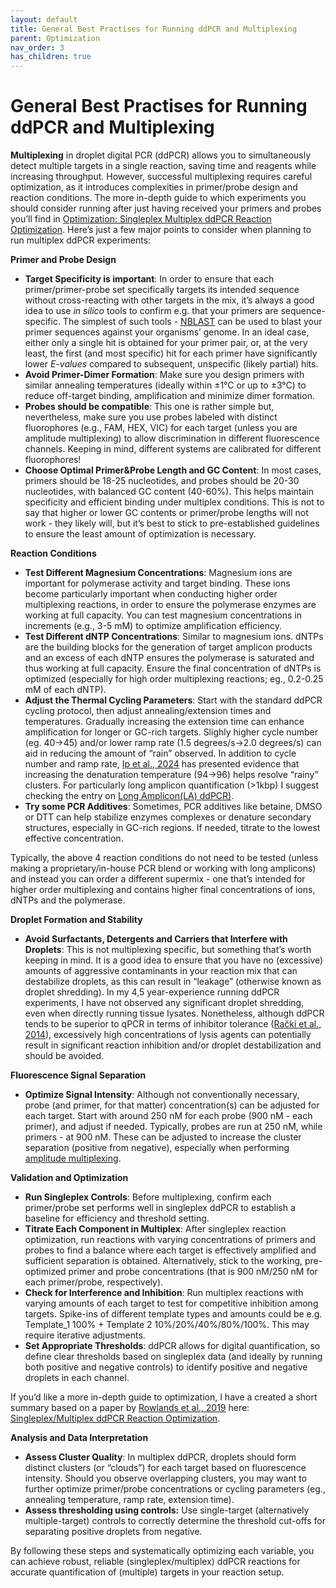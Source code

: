 ```yaml
---
layout: default
title: General Best Practises for Running ddPCR and Multiplexing
parent: Optimization
nav_order: 3
has_children: true
---
```


# General Best Practises for Running ddPCR and Multiplexing


**Multiplexing** in droplet digital PCR (ddPCR) allows you to simultaneously detect multiple targets in a single reaction, saving time and reagents while increasing throughput. However, successful multiplexing requires careful optimization, as it introduces complexities in primer/probe design and reaction conditions. The more in-depth guide to which experiments you should consider running after just having received your primers and probes you’ll find in [Optimization: Singleplex Multiplex ddPCR Reaction Optimization](/Mds/PCR-method-library/Optimization/Singleplex-Multiplex-ddPCR-Reaction-Optimization.html). Here’s just a few major points to consider when planning to run multiplex ddPCR experiments:

**Primer and Probe Design**

- **Target Specificity is important**: In order to ensure that each primer/primer-probe set specifically targets its intended sequence without cross-reacting with other targets in the mix, it’s always a good idea to use *in silico* tools to confirm e.g. that your primers are sequence-specific. The simplest of such tools - [NBLAST](<https://blast.ncbi.nlm.nih.gov/Blast.cgi>) can be used to blast your primer sequences against your organisms’ genome. In an ideal case, either only a single hit is obtained for your primer pair, or, at the very least, the first (and most specific) hit for each primer have significantly lower *E-values* compared to subsequent, unspecific (likely partial) hits.
- **Avoid Primer-Dimer Formation**: Make sure you design primers with similar annealing temperatures (ideally within ±1°C or up to ±3°C) to reduce off-target binding, amplification and minimize dimer formation.
- **Probes should be compatible**: This one is rather simple but, nevertheless, make sure you use probes labeled with distinct fluorophores (e.g., FAM, HEX, VIC) for each target (unless you are amplitude multiplexing) to allow discrimination in different fluorescence channels. Keeping in mind, different systems are calibrated for different fluorophores!
- **Choose Optimal Primer&Probe Length and GC Content**: In most cases, primers should be 18-25 nucleotides, and probes should be 20-30 nucleotides, with balanced GC content (40-60%). This helps maintain specificity and efficient binding under multiplex conditions. This is not to say that higher or lower GC contents or primer/probe lengths will not work - they likely will, but it’s best to stick to pre-established guidelines to ensure the least amount of optimization is necessary.

**Reaction Conditions**

- **Test Different Magnesium Concentrations**: Magnesium ions are important for polymerase activity and target binding. These ions become particularly important when conducting higher order multiplexing reactions, in order to ensure the polymerase enzymes are working at full capacity. You can test magnesium concentrations in increments (e.g., 3-5 mM) to optimize amplification efficiency.
- **Test Different dNTP Concentrations**: Similar to magnesium ions. dNTPs are the building blocks for the generation of target amplicon products and an excess of each dNTP ensures the polymerase is saturated and thus working at full capacity. Ensure the final concentration of dNTPs is optimized (especially for high order multiplexing reactions; eg., 0.2-0.25 mM of each dNTP).
- **Adjust the Thermal Cycling Parameters**: Start with the standard ddPCR cycling protocol, then adjust annealing/extension times and temperatures. Gradually increasing the extension time can enhance amplification for longer or GC-rich targets. Slighly higher cycle number (eg. 40→45) and/or lower ramp rate (1.5 degrees/s→2.0 degrees/s) can aid in reducing the amount of “rain” observed. In addition to cycle number and ramp rate, [Ip et al., 2024](<https://www.nature.com/articles/s41598-024-57016-y>) has presented evidence that increasing the denaturation temperature (94→96) helps resolve “rainy” clusters. For particularly long amplicon quantification (>1kbp) I suggest checking the entry on [Long Amplicon(LA) ddPCR)](/Mds/PCR-method-library/DNA-based-methods/Long-Amplicon-(LA)-ddPCR.html).
- **Try some PCR Additives**: Sometimes, PCR additives like betaine, DMSO or DTT can help stabilize enzymes complexes or denature secondary structures, especially in GC-rich regions. If needed, titrate to the lowest effective concentration.

Typically, the above 4 reaction conditions do not need to be tested (unless making a proprietary/in-house PCR blend or working with long amplicons) and instead you can order a different supermix - one that’s intended for higher order multiplexing and contains higher final concentrations of ions, dNTPs and the polymerase.

**Droplet Formation and Stability**

- **Avoid Surfactants, Detergents and Carriers that Interfere with Droplets**: This is not multiplexing specific, but something that’s worth keeping in mind. It is a good idea to ensure that you have no (excessive) amounts of aggressive contaminants in your reaction mix that can destabilize droplets, as this can result in “leakage” (otherwise known as droplet shredding). In my 4,5 year-experience running ddPCR experiments, I have not observed any significant droplet shredding, even when directly running tissue lysates. Nonetheless, although ddPCR tends to be superior to qPCR in terms of inhibitor tolerance ([Rački et al., 2014](https://plantmethods.biomedcentral.com/articles/10.1186/s13007-014-0042-6)), excessively high concentrations of lysis agents can potentially result in significant reaction inhibition and/or droplet destabilization and should be avoided.

**Fluorescence Signal Separation**

- **Optimize Signal Intensity**: Although not conventionally necessary, probe (and primer, for that matter) concentration(s) can be adjusted for each target. Start with around 250 nM for each probe (900 nM - each primer), and adjust if needed. Typically, probes are run at 250 nM, while primers - at 900 nM. These can be adjusted to increase the cluster separation (positive from negative), especially when performing [amplitude multiplexing](/Mds/PCR-method-library/Basics/Amplitude-multiplexing.html).

**Validation and Optimization**

- **Run Singleplex Controls**: Before multiplexing, confirm each primer/probe set performs well in singleplex ddPCR to establish a baseline for efficiency and threshold setting.
- **Titrate Each Component in Multiplex**: After singleplex reaction optimization, run reactions with varying concentrations of primers and probes to find a balance where each target is effectively amplified and sufficient separation is obtained. Alternatively, stick to the working, pre-optimized primer and probe concentrations (that is 900 nM/250 nM for each primer/probe, respectively).
- **Check for Interference and Inhibition**: Run multiplex reactions with varying amounts of each target to test for competitive inhibition among targets. Spike-ins of different template types and amounts could be e.g. Template_1 100% + Template 2 10%/20%/40%/80%/100%. This may require iterative adjustments.
- **Set Appropriate Thresholds**: ddPCR allows for digital quantification, so define clear thresholds based on singleplex data (and ideally by running both positive and negative controls) to identify positive and negative droplets in each channel.

If you’d like a more in-depth guide to optimization, I have a created a short summary based on a paper by [Rowlands et al., 2019](<https://www.nature.com/articles/s41598-019-49043-x>) here: [Singleplex/Multiplex ddPCR Reaction Optimization](/Mds/PCR-method-library/Optimization/Singleplex-Multiplex-ddPCR-Reaction-Optimization.html).

**Analysis and Data Interpretation**

- **Assess Cluster Quality**: In multiplex ddPCR, droplets should form distinct clusters (or “clouds”) for each target based on fluorescence intensity. Should you observe overlapping clusters, you may want to further optimize primer/probe concentrations or cycling parameters (eg., annealing temperature, ramp rate, extension time).
- **Assess thresholding using controls:** Use single-target (alternatively multiple-target) controls to correctly determine the threshold cut-offs for separating positive droplets from negative.

By following these steps and systematically optimizing each variable, you can achieve robust, reliable (singleplex/multiplex) ddPCR reactions for accurate quantification of (multiple) targets in your reaction setup.
